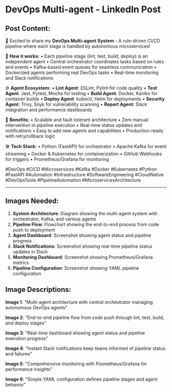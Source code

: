 # DevOps Multi-agent - LinkedIn Post

## Post Content:

🔧 Excited to share my **DevOps Multi-agent System** - A rule-driven CI/CD pipeline where each stage is handled by autonomous microservices!

🤖 **How it works:**
• Each pipeline stage (lint, test, build, deploy) is an independent agent
• Central orchestrator coordinates tasks based on rules and events
• Kafka-based event queues for seamless communication
• Dockerized agents performing real DevOps tasks
• Real-time monitoring and Slack notifications

⚙️ **Agent Ecosystem:**
• **Lint Agent**: ESLint, Pylint for code quality
• **Test Agent**: Jest, Pytest, Mocha for testing
• **Build Agent**: Docker, Kaniko for container builds
• **Deploy Agent**: kubectl, Helm for deployments
• **Security Agent**: Trivy, Snyk for vulnerability scanning
• **Report Agent**: Slack integration and performance dashboards

🚀 **Benefits:**
• Scalable and fault-tolerant architecture
• Zero manual intervention in pipeline execution
• Real-time status updates and notifications
• Easy to add new agents and capabilities
• Production-ready with retry/rollback logic

🛠️ **Tech Stack:**
• Python (FastAPI) for orchestrator
• Apache Kafka for event streaming
• Docker & Kubernetes for containerization
• GitHub Webhooks for triggers
• Prometheus/Grafana for monitoring

#DevOps #CICD #Microservices #Kafka #Docker #Kubernetes #Python #FastAPI #Automation #Infrastructure #SoftwareEngineering #CloudNative #DevOpsTools #PipelineAutomation #MicroservicesArchitecture

---

## Images Needed:

1. **System Architecture**: Diagram showing the multi-agent system with orchestrator, Kafka, and various agents
2. **Pipeline Flow**: Flowchart showing the end-to-end process from code push to deployment
3. **Agent Dashboard**: Screenshot showing agent status and pipeline progress
4. **Slack Notifications**: Screenshot showing real-time pipeline status updates in Slack
5. **Monitoring Dashboard**: Screenshot showing Prometheus/Grafana metrics
6. **Pipeline Configuration**: Screenshot showing YAML pipeline configuration

## Image Descriptions:

**Image 1**: "Multi-agent architecture with central orchestrator managing autonomous DevOps agents"

**Image 2**: "End-to-end pipeline flow from code push through lint, test, build, and deploy stages"

**Image 3**: "Real-time dashboard showing agent status and pipeline execution progress"

**Image 4**: "Instant Slack notifications keep teams informed of pipeline status and failures"

**Image 5**: "Comprehensive monitoring with Prometheus/Grafana for performance insights"

**Image 6**: "Simple YAML configuration defines pipeline stages and agent behavior" 
